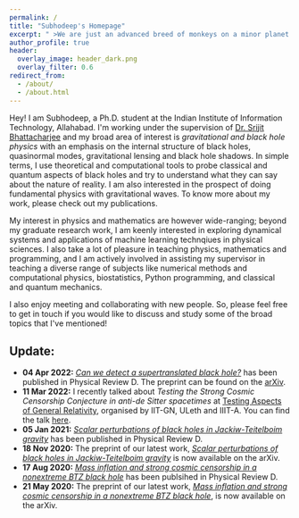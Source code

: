 ```yaml
---
permalink: /
title: "Subhodeep's Homepage"
excerpt: " >We are just an advanced breed of monkeys on a minor planet of a very average star. But we can understand the universe. That makes us something very special. -- Stephen Hawking (Der Spiegel, 16 Oct 1988)"
author_profile: true
header:
  overlay_image: header_dark.png
  overlay_filter: 0.6
redirect_from:
  - /about/
  - /about.html
---
```


Hey! I am Subhodeep, a Ph.D. student at the Indian Institute of Information Technology, Allahabad. I'm working under the supervision of [Dr. Srijit Bhattacharjee](http://profile.iiita.ac.in/srijit/) and my broad area of interest is *gravitational and black hole physics* with an emphasis on the internal structure of black holes, quasinormal modes, gravitational lensing and black hole shadows. In simple terms, I use theoretical and computational tools to probe classical and quantum aspects of black holes and try to understand what they can say about the nature of reality. I am also interested in the prospect of doing fundamental physics with gravitational waves. To know more about my work, please check out my publications.

My interest in physics and mathematics are however wide-ranging; beyond my graduate research work, I am keenly interested in exploring dynamical systems and applications of machine learning technqiues in physical sciences. I also take a lot of pleasure in teaching physics, mathematics and programming, and I am actively involved in assisting my supervisor in teaching a diverse range of subjects like numerical methods and computational physics, biostatistics, Python programming, and classical and quantum mechanics.

I also enjoy meeting and collaborating with new people. So, please feel free to get in touch if you would like to discuss and study some of the broad topics that I've mentioned!

Update:
-------
- **04 Apr 2022:** [*Can we detect a supertranslated black hole?*](https://doi.org/10.1103/PhysRevD.105.084001) has been published in Physical Review D. The preprint can be found on the [arXiv](https://doi.org/10.48550/arXiv.2110.03547).
- **11 Mar 2022:** I recently talked about *Testing the Strong Cosmic Censorship Conjecture in anti-de Sitter spacetimes* at [Testing Aspects of General Relativity](https://events.iitgn.ac.in/2022/gr/), organised by IIT-GN, ULeth and IIIT-A. You can find the talk [here](https://www.youtube.com/watch?v=2VA1N6MXTb8&t=194s).
- **05 Jan 2021:** [*Scalar perturbations of black holes in Jackiw-Teitelboim gravity*](https://doi.org/10.1103/PhysRevD.103.024008) has been published in Physical Review D.
- **18 Nov 2020:** The preprint of our latest work, [*Scalar perturbations of black holes in Jackiw-Teitelboim gravity*](https://arxiv.org/abs/2011.08179) is now available on the arXiv.
- **17 Aug 2020:** [*Mass inflation and strong cosmic censorship in a nonextreme BTZ black hole*](https://doi.org/10.1103/PhysRevD.102.044030) has been publsihed in Physical Review D.
- **21 May 2020:** The preprint of our latest work, [*Mass inflation and strong cosmic censorship in a nonextreme BTZ black hole*](https://arxiv.org/abs/2005.09705), is now available on the arXiv.
